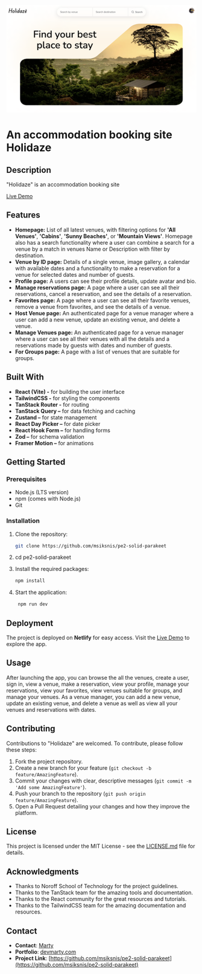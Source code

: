 ![Mr Cap's Store Logo](/public/assets/homepage.png)

# An accommodation booking site Holidaze

## Description

"Holidaze" is an accommodation booking site

[Live Demo](https://venue-booking-msiksnis.netlify.app/)

## Features

- **Homepage:** List of all latest venues, with filtering options for **'All Venues'**, **'Cabins'**, **'Sunny Beaches'**, or **'Mountain Views'**. Homepage also has a search functionality where a user can combine a search for a venue by a match in venues Name or Description with filter by destination.
- **Venue by ID page:** Details of a single venue, image gallery, a calendar with available dates and a functionality to make a reservation for a venue for selected dates and number of guests.
- **Profile page:** A users can see their profile details, update avatar and bio.
- **Manage reservations page:** A page where a user can see all their reservations, cancel a reservation, and see the details of a reservation.
- **Favorites page:** A page where a user can see all their favorite venues, remove a venue from favorites, and see the details of a venue.
- **Host Venue page:** An authenticated page for a venue manager where a user can add a new venue, update an existing venue, and delete a venue.
- **Manage Venues page:** An authenticated page for a venue manager where a user can see all their venues with all the details and a reservations made by guests with dates and number of guests.
- **For Groups page:** A page with a list of venues that are suitable for groups.

## Built With

- **React (Vite) -** for building the user interface
- **TailwindCSS -** for styling the components
- **TanStack Router -** for routing
- **TanStack Query –** for data fetching and caching
- **Zustand –** for state management
- **React Day Picker –** for date picker
- **React Hook Form –** for handling forms
- **Zod –** for schema validation
- **Framer Motion –** for animations

## Getting Started

### Prerequisites

- Node.js (LTS version)
- npm (comes with Node.js)
- Git

### Installation

1. Clone the repository:

   ```bash
   git clone https://github.com/msiksnis/pe2-solid-parakeet
   ```

2. cd pe2-solid-parakeet

3. Install the required packages:

   ```bash
   npm install

   ```

4. Start the application:

   ```bash
    npm run dev
   ```

## Deployment

The project is deployed on **Netlify** for easy access. Visit the [Live Demo](https://venue-booking-msiksnis.netlify.app/) to explore the app.

## Usage

After launching the app, you can browse the all the venues, create a user, sign in, view a venue, make a reservation, view your profile, manage your reservations, view your favorites, view venues suitable for groups, and manage your venues. As a venue manager, you can add a new venue, update an existing venue, and delete a venue as well as view all your venues and reservations with dates.

## Contributing

Contributions to "Holidaze" are welcomed. To contribute, please follow these steps:

1. Fork the project repository.
2. Create a new branch for your feature (`git checkout -b feature/AmazingFeature`).
3. Commit your changes with clear, descriptive messages (`git commit -m 'Add some AmazingFeature'`).
4. Push your branch to the repository (`git push origin feature/AmazingFeature`).
5. Open a Pull Request detailing your changes and how they improve the platform.

## License

This project is licensed under the MIT License - see the [LICENSE.md](LICENSE.md) file for details.

## Acknowledgments

- Thanks to Noroff School of Technology for the project guidelines.
- Thanks to the TanStack team for the amazing tools and documentation.
- Thanks to the React community for the great resources and tutorials.
- Thanks to the TailwindCSS team for the amazing documentation and resources.

## Contact

- **Contact**: [Marty](devmarty@gmail.com)
- **Portfolio**: [devmarty.com](https://devmarty.com/)
- **Project Link**: [https://github.com/msiksnis/pe2-solid-parakeet](https://github.com/msiksnis/pe2-solid-parakeet)

